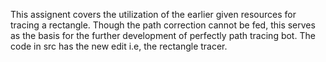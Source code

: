 This assignent covers the utilization of the earlier given resources for tracing a rectangle. Though the path correction cannot be fed, this serves as the basis for the further development of perfectly path tracing bot.
The code in src has the new edit i.e, the rectangle tracer.

